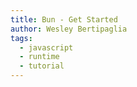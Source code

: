 ```yaml
---
title: Bun - Get Started
author: Wesley Bertipaglia
tags:
  - javascript
  - runtime
  - tutorial
---
```

